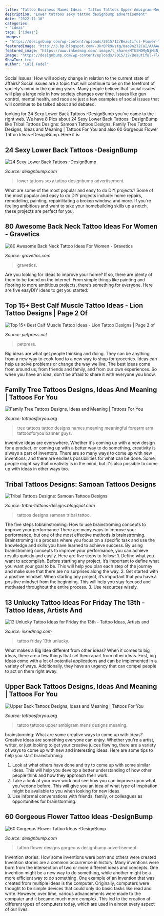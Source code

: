 ```yaml
---
title: "Tattoo Business Names Ideas - Tattoo Tattoos Upper Ambigram Mens Designs Meaning"
description: "Lower tattoos sexy tattoo designbump advertisement"
date: "2022-11-10"
categories:
- "ideas"
tags: ["ideas"]
images:
- "https://designbump.com/wp-content/uploads/2015/12/Beautiful-Flower-Tattoo-Designs-For-Women-42.jpg"
featuredImage: "http://3.bp.blogspot.com/-3krBPk9wstg/Uao9n2T2CaI/AAAAAAAAIr8/jExZnXsZ6K0/s400/2013+Samoan+Tattoos+Designs+-+3.JPG"
featured_image: "https://www.inkedmag.com/.image/t_share/MTU5MDMyNjM4Njc2NDc3NzIw/13-feat.jpg"
image: "https://designbump.com/wp-content/uploads/2015/12/Beautiful-Flower-Tattoo-Designs-For-Women-42.jpg"
ShowToc: true
author: "Cali Fadel"
---
```



Social Issues: How will society change in relation to the current state of affairs?
Social issues are a topic that will continue to be on the forefront of society's mind in the coming years. Many people believe that social issues will play a large role in how society changes over time. Issues like gun control, mental health, and race are just a few examples of social issues that will continue to be talked about and debated.

	

		
looking for 24 Sexy Lower Back Tattoos -DesignBump you've came to the right web. We have 8 Pics about 24 Sexy Lower Back Tattoos -DesignBump like Tribal Tattoos Designs: Samoan Tattoos Designs, Family Tree Tattoos Designs, Ideas and Meaning | Tattoos For You and also 60 Gorgeous Flower Tattoo Ideas -DesignBump. Here it is:
		
    
## 24 Sexy Lower Back Tattoos -DesignBump

<img loading=lazy src="https://designbump.com/wp-content/uploads/2015/09/lower-back-tattoo-ideas.jpg" onerror="this.onerror=null;this.src='https://tse3.mm.bing.net/th?id=OIP.4jlWAf19sPqyORD1iFpacAHaJ5&amp;pid=15.1';" alt="24 Sexy Lower Back Tattoos -DesignBump">

_Source: designbump.com_

>lower tattoos sexy tattoo designbump advertisement. 

	

What are some of the most popular and easy to do DIY projects?
Some of the most popular and easy to do DIY projects include: home repairs, remodeling, painting, repairilitating a broken window, and more. If you're feeling ambitious and want to take your homebuilding skills up a notch, these projects are perfect for you.

    
## 80 Awesome Back Neck Tattoo Ideas For Women - Gravetics

<img loading=lazy src="https://www.gravetics.com/wp-content/uploads/2016/11/Cross-Faight-Tattoo-For-Women-On-Back-Of-The-Neck.jpg" onerror="this.onerror=null;this.src='https://tse1.mm.bing.net/th?id=OIP.kCmBuRFUVANAbNBIMcGVkgHaJ4&amp;pid=15.1';" alt="80 Awesome Back Neck Tattoo Ideas For Women - Gravetics">

_Source: gravetics.com_

>gravetics. 

	

Are you looking for ideas to improve your home? If so, there are plenty of them to be found on the internet. From simple things like painting and flooring to more ambitious projects, there’s something for everyone. Here are five easyDIY ideas to get you started: 

    
## Top 15+ Best Calf Muscle Tattoo Ideas - Lion Tattoo Designs | Page 2 Of

<img loading=lazy src="https://cdn.petpress.net/wp-content/uploads/2020/04/12005606/lion-calf-tattoo-cool.jpg" onerror="this.onerror=null;this.src='https://tse1.mm.bing.net/th?id=OIP.YnqLNyJ0x1SWtKKaCROOGQHaIf&amp;pid=15.1';" alt="Top 15+ Best Calf Muscle Tattoo Ideas - Lion Tattoo Designs | Page 2 of">

_Source: petpress.net_

>petpress. 

	

Big ideas are what get people thinking and doing. They can be anything from a new way to cook food to a new way to shop for groceries. Ideas can help us solve problems or change the way we live. The best ideas come from around us, from friends and family, and from our own experiences. So when you have an idea, don't be afraid to share it with everyone you know.

    
## Family Tree Tattoos Designs, Ideas And Meaning | Tattoos For You

<img loading=lazy src="https://www.tattoosforyou.org/wp-content/uploads/2013/11/Family-Tree-Tattoo-Designs-With-Names.jpg" onerror="this.onerror=null;this.src='https://tse1.mm.bing.net/th?id=OIP.l_gg8gXEcjGWF-YtwG--6QHaJ4&amp;pid=15.1';" alt="Family Tree Tattoos Designs, Ideas and Meaning | Tattoos For You">

_Source: tattoosforyou.org_

>tree tattoos tattoo designs names meaning meaningful forearm arm tattoosforyou banner guys. 

	

inventive ideas are everywhere. Whether it's coming up with a new design for a product, or coming up with a better way to do something, creativity is always a part of inventors. There are so many ways to come up with new inventions, and there are endless possibilities for what can be done. Some people might say that creativity is in the mind, but it's also possible to come up with ideas in other ways too.

    
## Tribal Tattoos Designs: Samoan Tattoos Designs

<img loading=lazy src="http://3.bp.blogspot.com/-3krBPk9wstg/Uao9n2T2CaI/AAAAAAAAIr8/jExZnXsZ6K0/s400/2013+Samoan+Tattoos+Designs+-+3.JPG" onerror="this.onerror=null;this.src='https://tse1.mm.bing.net/th?id=OIP.UQwKRJ7-2v1zpQLs3zwFjgAAAA&amp;pid=15.1';" alt="Tribal Tattoos Designs: Samoan Tattoos Designs">

_Source: tribal-tattoos-designs.blogspot.com_

>tattoos designs samoan tribal tattoo. 

	

The five steps tobrainstroming: How to use brainstroming concepts to improve your performance
There are many ways to improve your performance, but one of the most effective methods is brainstroming. Brainstroming is a process where you focus on a specific task and use the knowledge and skills you have learned to achieve success. By using brainstroming concepts to improve your performance, you can achieve results quickly and easily. Here are five steps to follow: 1. Define what you want to accomplish. Before starting any project, it’s important to define what you want your goal to be. This will help you plan each step of the journey and make sure that there are no surprises along the way. 2. Get started with a positive mindset. When starting any project, it’s important that you have a positive mindset from the beginning. This will help you stay focused and motivated throughout the entire process. 3. Use resources wisely.

    
## 13 Unlucky Tattoo Ideas For Friday The 13th - Tattoo Ideas, Artists And

<img loading=lazy src="https://www.inkedmag.com/.image/t_share/MTU5MDMyNjM4Njc2NDc3NzIw/13-feat.jpg" onerror="this.onerror=null;this.src='https://tse3.mm.bing.net/th?id=OIP.WEvvJHRnMSTQytFCWvhHcwHaF7&amp;pid=15.1';" alt="13 Unlucky Tattoo Ideas for Friday the 13th - Tattoo Ideas, Artists and">

_Source: inkedmag.com_

>tattoo friday 13th unlucky. 

	

What makes a Big Idea different from other ideas?
When it comes to big ideas, there are a few things that set them apart from other ideas. First, big ideas come with a lot of potential applications and can be implemented in a variety of ways. Additionally, they have an urgency that can compel people to act on them right away.

    
## Upper Back Tattoos Designs, Ideas And Meaning | Tattoos For You

<img loading=lazy src="https://www.tattoosforyou.org/wp-content/uploads/2016/03/Mens-Upper-Back-Tattoos.jpg" onerror="this.onerror=null;this.src='https://tse2.mm.bing.net/th?id=OIP.8e4O2BAMwSrqTxCAksuqNgHaJ4&amp;pid=15.1';" alt="Upper Back Tattoos Designs, Ideas and Meaning | Tattoos For You">

_Source: tattoosforyou.org_

>tattoo tattoos upper ambigram mens designs meaning. 

	

brainstorming: What are some creative ways to come up with ideas?
Creative ideas are something everyone can enjoy. Whether you're a artist, writer, or just looking to get your creative juices flowing, there are a variety of ways to come up with new and interesting ideas. Here are some tips to help you start brainstorming: 
1. Look at what others have done and try to come up with some similar ideas. This will help you develop a better understanding of how other people think and how they approach their work. 
2. Take a look at your own work and see how you can improve upon what you'vedone before. This will give you an idea of what type of inspiration might be available to you when looking for new ideas. 
3. Use informal conversations with friends, family, or colleagues as opportunities for brainstorming.

    
## 60 Gorgeous Flower Tattoo Ideas -DesignBump

<img loading=lazy src="https://designbump.com/wp-content/uploads/2015/12/Beautiful-Flower-Tattoo-Designs-For-Women-42.jpg" onerror="this.onerror=null;this.src='https://tse3.mm.bing.net/th?id=OIP.eR31B9-i6_4vyWyPd23jkgHaJ7&amp;pid=15.1';" alt="60 Gorgeous Flower Tattoo Ideas -DesignBump">

_Source: designbump.com_

>tattoo flower designs gorgeous designbump advertisement. 

	

Invention stories: How some inventions were born and others were created
Invention stories are a common occurrence in history. Many inventions were born from the intersection of two or more different ideas and concepts. One invention might be a new way to do something, while another might be a more efficient way to do something. 
One example of an invention that was created from multiple ideas is the computer. Originally, computers were thought to be simple devices that could only do basic tasks like read and write. However, over time, various advancements were made to the computer and it became much more complex. This led to the creation of different types of computers today, which are used in almost every aspect of our lives.

